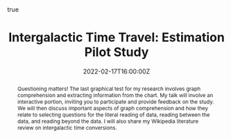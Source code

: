 ---
abstract: "Questioning matters! The last graphical test for my research involves graph comprehension and extracting information from the chart. My talk will involve an interactive portion, inviting you to participate and provide feedback on the study. We will then discuss important aspects of graph comprehension and how they relate to selecting questions for the literal reading of data, reading between the data, and reading beyond the data. I will also share my Wikipedia literature review on intergalactic time conversions."

address:
  city: 
  country: 
  postcode: 
  region: 
  street: 
all_day: false
authors: [Emily A. Robinson]
date: "2022-02-17T16:00:00Z"
date_end:
event:
event_url: 
featured: true
image:
  caption: ''
  focal_point: Right
links:
# - icon: twitter
#   icon_pack: fab
#   name: Follow
#   url: 
location: 
math: true
projects:
- internal-project
publishDate: "2022-02-14T16:00:00Z"
# slides: example
summary: "Questioning and context matter in graph comprehension!"
tags: 
  - Graphics
  - Perception
  - Logarithmic
  - Visual Inference
title: "Intergalactic Time Travel: Estimation Pilot Study"
url_code: ""
url_pdf: ""
url_slides: "https://earobinson95.github.io/presentations/ISU-Graphics-Group/2022-02-16-intergalactic-population-estimation/index.html#1"
url_video: ""
---